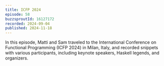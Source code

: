 ```yaml
---
title: ICFP 2024
episode: 58
buzzsproutId: 16127172
recorded: 2024-09-04
published: 2024-11-18
---
```

In this episode, Matti and Sam traveled to the International Conference on Functional Programming (ICFP 2024) in Milan, Italy, and recorded snippets with various participants, including keynote speakers, Haskell legends, and organizers.

